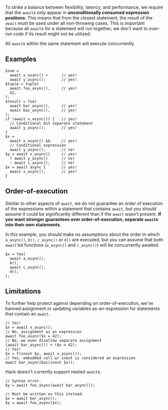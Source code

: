 To strike a balance between flexibility, latency, and performance, we require that the `await`s only appear in **unconditionally consumed expression positions**. This means that from the closest statement, the result of the `await` must be used under all non-throwing cases. This is important because all `await`s for a statement will run together, we don't want to over-run code if its result might not be utilized.

All `await`s within the same statement will execute concurrently.

## Examples

```
$sum =
  await x_async() +      // yes!
  await y_async();       // yes!
$tuple = tuple(
  await foo_async(),     // yes!
  42,
);
$result = foo(
  await bar_async(),     // yes!
  await baz_async(),     // yes!
);
if (await x_async()) {   // yes!
  // Conditional but separate statement
  await y_async();       // yes!
}
$x =
  await x_async() &&     // yes!
  // Conditional expression
  await y_async();       // no!
$y = await x_async()     // yes!
  ? await y_async()      // no!
  : await z_async();     // no!
$x = await async {       // yes!
  await x_async();       // yes!
}
```

## Order-of-execution

Similar to other aspects of `await`, we do not guarantee an order of execution of the expressions within a statement that contains `await`, but you should assume it could be significantly different than if the `await` wasn't present. **If you want stronger guarantees over order-of-execution, separate `await`s into their own statements.**

In this example, you should make no assumptions about the order in which `a_async()`, `b()`, `c_async()` or `d()` are executed, but you can assume that both `await`'ed functions (`a_async()` and `c_async()`) will be concurrently awaited.

```
$x = foo(
  await a_async(),
  b(),
  await c_async(),
  d(),
);
```

## Limitations

To further help protect against depending on order-of-execution, we've
banned assignment or updating variables as-an-expression for
statements that contain an `await`.

```
// Yes!
$x = await x_async();
// No, assignment as an expression
await foo_async($x = 42);
// No, we even disallow separate assignment
(await bar_async()) + ($x = 42);
// Yes!
$x = f(inout $y, await x_async());
// Yes, embedded call w/ inout is considered an expression
await bar_async(baz(inout $x));
```

Hack doesn't currently support nested `await`s.

```
// Syntax error.
$y = await foo_async(await bar_async());

// Must be written as this instead.
$x = await bar_async();
$y = await foo_async($x);
```
